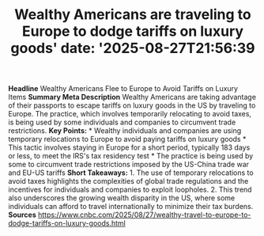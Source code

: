 ﻿---
title: "Wealthy Americans are traveling to Europe to dodge tariffs on luxury goods'
date: '2025-08-27T21:56:39"
category: "Markets"
summary: ""
slug: "wealthy americans are traveling to europe to dodge tariffs o"
source_urls:
  - "https://www.cnbc.com/2025/08/27/wealthy-travel-to-europe-to-dodge-tariffs-on-luxury-goods.html"
seo:
  title: "Wealthy Americans are traveling to Europe to dodge tariffs on luxury goods | Hash n Hedge'
  description: '"
  keywords: ["news", "markets", "brief"]
---
**Headline** Wealthy Americans Flee to Europe to Avoid Tariffs on Luxury Items  **Summary Meta Description** Wealthy Americans are taking advantage of their passports to escape tariffs on luxury goods in the US by traveling to Europe. The practice, which involves temporarily relocating to avoid taxes, is being used by some individuals and companies to circumvent trade restrictions.  **Key Points:**  * Wealthy individuals and companies are using temporary relocations to Europe to avoid paying tariffs on luxury goods * This tactic involves staying in Europe for a short period, typically 183 days or less, to meet the IRS's tax residency test * The practice is being used by some to circumvent trade restrictions imposed by the US-China trade war and EU-US tariffs  **Short Takeaways:**  1. The use of temporary relocations to avoid taxes highlights the complexities of global trade regulations and the incentives for individuals and companies to exploit loopholes. 2. This trend also underscores the growing wealth disparity in the US, where some individuals can afford to travel internationally to minimize their tax burdens.  **Sources** https://www.cnbc.com/2025/08/27/wealthy-travel-to-europe-to-dodge-tariffs-on-luxury-goods.html 
